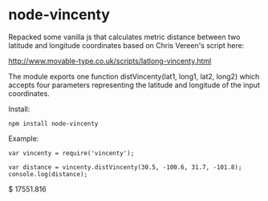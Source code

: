 node-vincenty
=============

Repacked some vanilla js that calculates metric distance between two latitude and longitude coordinates based on Chris Vereen's script here:

http://www.movable-type.co.uk/scripts/latlong-vincenty.html

The module exports one function distVincenty(lat1, long1, lat2, long2) which accepts four parameters representing the latitude and longitude of the input coordinates.

Install:

    npm install node-vincenty

Example:

    var vincenty = require('vincenty');

    var distance = vincenty.distVincenty(30.5, -100.6, 31.7, -101.8);
    console.log(distance);

$ 17551.816
